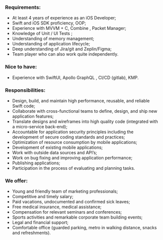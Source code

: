 ### **Requirements:**

  * At least 4 years of experience as an iOS Developer;
  * Swift and iOS SDK proficiency, OOP;
  * Experience with MVVM + C, Combine , Packet Manager;
  * Knowledge of Unit / UI Tests ;
  * Understanding of memory management;
  * Understanding of application lifecycle;
  * Deep understanding of Jira/git and Zeplin/Figma;
  * Team player who can also work quite independently.

### **Nice to have:**

  * Experience with SwiftUI, Apollo GraphQL , CI/CD (gitlab), KMP.

### **Responsibilities:**

  * Design, build, and maintain high performance, reusable, and reliable Swift code;
  * Collaborate with cross-functional teams to define, design, and ship new application features;
  * Translate designs and wireframes into high quality code (integrated with a micro-service back-end);
  * Accountable for application security principles including the development of secure coding standards and practices;
  * Optimization of resource consumption by mobile applications;
  * Development of existing mobile applications;
  * Work with outside data sources and API’s;
  * Work on bug fixing and improving application performance;
  * Publishing applications;
  * Participation in the process of evaluating and planning tasks.

### **We offer:**

  * Young and friendly team of marketing professionals;
  * Competitive and timely salary;
  * Paid vacations, undocumented and confirmed sick leaves;
  * Free medical insurance, medical assistance;
  * Сompensation for relevant seminars and conferences;
  * Sports activities and remarkable corporate team building events;
  * Legal and financial support;
  * Comfortable office (guarded parking, metro in walking distance, snacks and refreshments).